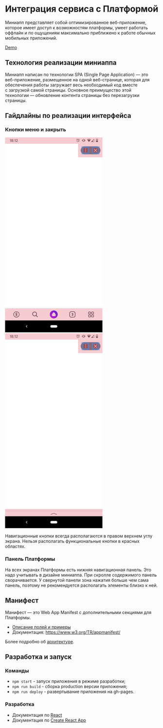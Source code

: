 # Интеграция сервиса с Платформой

Миниапп представляет собой оптимизированное веб-приложение, которое имеет доступ к возможностям платформы, умеет работать оффлайн и по ощущениям максимально приближено к работе обычных мобильных приложений.

[Demo](https://yandex.github.io/miniapp-example/)

## Технология реализации миниаппа

Миниапп написан по технологии SPA (Single Page Application) — это веб-приложение, размещенное на одной веб-странице, которая для обеспечения работы загружает весь необходимый код вместе с загрузкой самой страницы. Основное преимущество этой технологии — обновление контента страницы без перезагрузки страницы.

## Гайдлайны по реализации интерфейса
### Кнопки меню и закрыть

<img src='./docs/panel_opened.png' width='320'/> <img src='./docs/panel_closed.png' width='320'/>

Навигационные кнопки всегда располагаются в правом верхнем углу экрана. Нельзя располагать функциональные кнопки в красных областях.

### Панель Платформы

На всех экранах Платформы есть нижняя навигационная панель. Это надо учитывать в дизайне миниаппа. При скролле содержимого панель сворачивается. У свернутой панели зона нажатия больше чем сама панель, поэтому не рекомендуется располагать элементы близко к ней.

## Манифест

Манифест — это Web App Manifest с дополнительными секциями для Платформы.

- [Описание полей и примеры](docs/Manifest.md)
- Документация: https://www.w3.org/TR/appmanifest/

Более подробно об [архитектуре](docs/Architecture.md).

## Разработка и запуск
### Команды

- `npm start` - запуск приложения в режиме разработки;
- `npm run build` - сборка production версии приложения;
- `npm run deploy` - развертывание приложения на gh-pages.

### Разработка

- Документация по [React](https://reactjs.org/)
- Документация по [Create React App](https://facebook.github.io/create-react-app/docs/getting-started)
